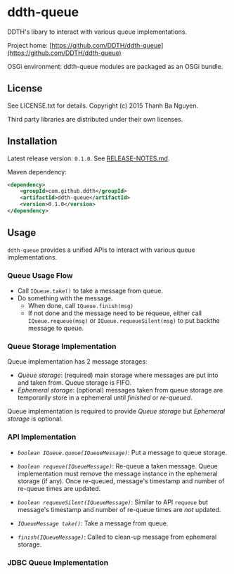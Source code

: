 ddth-queue
==========

DDTH's libary to interact with various queue implementations.

Project home:
[https://github.com/DDTH/ddth-queue](https://github.com/DDTH/ddth-queue)

OSGi environment: ddth-queue modules are packaged as an OSGi bundle.


## License ##

See LICENSE.txt for details. Copyright (c) 2015 Thanh Ba Nguyen.

Third party libraries are distributed under their own licenses.


## Installation #

Latest release version: `0.1.0`. See [RELEASE-NOTES.md](RELEASE-NOTES.md).

Maven dependency:

```xml
<dependency>
	<groupId>com.github.ddth</groupId>
	<artifactId>ddth-queue</artifactId>
	<version>0.1.0</version>
</dependency>
```

## Usage ##

`ddth-queue` provides a unified APIs to interact with various queue implementations.

### Queue Usage Flow ###

- Call `IQueue.take()` to take a message from queue.
- Do something with the message.
  - When done, call `IQueue.finish(msg)`
  - If not done and the message need to be requeue, either call `IQueue.requeue(msg)` or `IQueue.requeueSilent(msg)` to put backthe message to queue.

### Queue Storage Implementation ###

Queue implementation has 2 message storages:
- *Queue storage*: (required) main storage where messages are put into and taken from. Queue storage is FIFO.
- *Ephemeral storage*: (optional) messages taken from queue storage are temporarily store in a ephemeral until _finished_ or _re-queued_.

Queue implementation is required to provide *Queue storage* but *Ephemeral storage* is optional.

### API Implementation ###

- *`boolean IQueue.queue(IQueueMessage)`*: Put a message to queue storage.

- *`boolean requeue(IQueueMessage)`*: Re-queue a taken message. Queue implementation must remove the message instance in the ephemeral storage (if any). Once re-queued, message's timestamp and number of re-queue times are updated.

- *`boolean requeueSilent(IQueueMessage)`*: Similar to API `requeue` but message's timestamp and number of re-queue times are _not_ updated.

- *`IQueueMessage take()`*: Take a message from queue.

- *`finish(IQueueMessage)`*: Called to clean-up message from ephemeral storage.

### JDBC Queue Implementation ###
